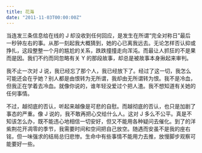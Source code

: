 ```yaml
---
title: 花海
date: "2011-11-03T00:00:00Z"
---
```


当连发三条信息给在线的 J 却没收到任何回应，是发生在所谓“完全对称日”最后一秒钟左右的事。从那一刻起我大概猜到，她的心已离我远去。无论怎样否认抑或挣扎，这段整整一个月的尴尬的关系，跌跌撞撞走向浑沌。而最让人抓狂的不是果而是因。我们不约而同忽略有关 Y 的那段故事，却总是被故事本身揪起来审判。

我不止一次对 J 说，我已经忘了那个人，我已经放下了。经过了这一切，我怎么可能还会在乎她？别人都是由恨转为无所谓，我却由无所谓转为恨。我不是冷血，但我正在学着去冷血。就像你说的，谁年轻没爱过个把人渣。我不想知道有关她的任何事情。

不过，越彻底的否认，听起来越像是可悲的自慰。而越彻底的否认，也只是加剧了事态的严重。像 J 说的，我不敢再把心交给什么人。这对 J 多么不公平。真是不知该怎么办，既不能违心地相信一切安好，但又不能用各种疑问去催化。到了的洋紫荆花开凋零的季节，我需要时间和空间把自己放空。随遇而安虽不是我的座右铭，但一味强求的结局总归悲惨。生命中有些事情不能用力去推，放慢脚步观察可能要好一些。
